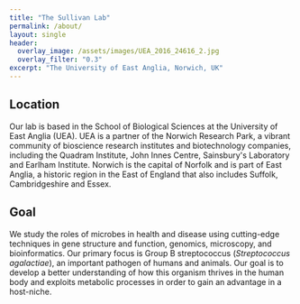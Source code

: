 ```yaml
---
title: "The Sullivan Lab"
permalink: /about/
layout: single
header:
  overlay_image: /assets/images/UEA_2016_24616_2.jpg
  overlay_filter: "0.3"
excerpt: "The University of East Anglia, Norwich, UK"
---
```



## Location ##
Our lab is based in the School of Biological Sciences at the University of East Anglia (UEA). UEA is a partner of the Norwich Research Park, a vibrant community of bioscience research institutes and biotechnology companies, including the Quadram Institute, John Innes Centre, Sainsbury's Laboratory and Earlham Institute. Norwich is the capital of Norfolk and is part of East Anglia, a historic region in the East of England that also includes Suffolk, Cambridgeshire and Essex.

## Goal ##
We study the roles of microbes in health and disease using cutting-edge techniques in gene structure and function, genomics, microscopy, and bioinformatics. Our primary focus is Group B streptococcus (*Streptococcus agalactiae*), an important pathogen of humans and animals. Our goal is to develop a better understanding of how this organism thrives in the human body and exploits metabolic processes in order to gain an advantage in a host-niche.
